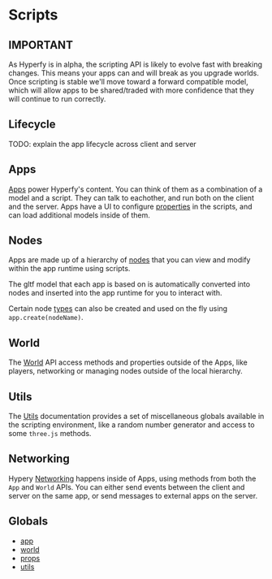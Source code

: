 # Scripts

## IMPORTANT

As Hyperfy is in alpha, the scripting API is likely to evolve fast with breaking changes.
This means your apps can and will break as you upgrade worlds.
Once scripting is stable we'll move toward a forward compatible model, which will allow apps to be shared/traded with more confidence that they will continue to run correctly.

## Lifecycle

TODO: explain the app lifecycle across client and server

## Apps

[Apps](./app/App.md) power Hyperfy's content. You can think of them as a combination of a model and a script. They can talk to eachother, and run both on the client and the server. Apps have a UI to configure [properties](./app/Props.md) in the scripts, and can load additional models inside of them.

## Nodes

Apps are made up of a hierarchy of [nodes](./nodes/Node.md) that you can view and modify within the app runtime using scripts.

The gltf model that each app is based on is automatically converted into nodes and inserted into the app runtime for you to interact with.

Certain node [types](./nodes/types/) can also be created and used on the fly using `app.create(nodeName)`.

## World

The [World](./world/World.md) API access methods and properties outside of the Apps, like players, networking or managing nodes outside of the local hierarchy. 

## Utils 

The [Utils](./utils.md) documentation provides a set of miscellaneous globals available in the scripting environment, like a random number generator and access to some `three.js` methods.

## Networking

Hypery [Networking](./Networking.md) happens inside of Apps, using methods from both the `App` and `World` APIs. You can either send events between the client and server on the same app, or send messages to external apps on the server. 

## Globals

- [app](./app/App.md)
- [world](./world/World.md)
- [props](./app/Props.md)
- [utils](./utils.md)